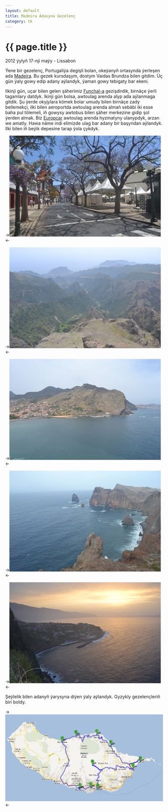 ```yaml
---
layout: default
title: Madeira Adasyna Gezelenç
category: tk
---
```


{{ page.title }}
================

<p class="meta">2012 ýylyň 17-nji maýy - Lissabon</p>

Ýene bir gezelenç, Portugaliýa degişli bolan, okeýanyň ortasynda ýerleşen ada [Madeira](http://en.wikipedia.org/wiki/Madeira). Bu gezek kursdaşym, dostym Vaidas Brundza bilen gitdim. Üç gün ýaly gowy edip adany aýlandyk, ýaman gowy tebigaty bar ekeni. 

Ilkinji gün, uçar bilen gelen şäherimiz [Funchal-a](http://en.wikipedia.org/wiki/Funchal) gezişdirdik, birnäçe ýerli tagamlary datdyk. Ikinji gün bolsa, awtoulag arenda alyp ada aýlanmaga gitdik. Şu ýerde okyjylara kömek bolar umudy bilen birnäçe zady bellemekçi, ilki bilen aeroportda awtoulag arenda almaň sebäbi iki esse baha pul tölemeli, iň gowysy awtobus bilen şäher merkezine gidip şol ýerden almak. Biz [Europcar](http://www.europcar.com/) awtoulag arenda hyzmatyny ulanypdyk, arzan we amatly. Hawa näme indi elimizde ulag bar adany bir başyndan aýlandyk. Ilki bilen iň beýik depesine tarap ýola çykdyk. 

->![](/files/madeira/01.JPG)<-

->![](/files/madeira/02.JPG)<-

->![](/files/madeira/03.JPG)<-

->![](/files/madeira/04.JPG)<-

->![](/files/madeira/05.JPG)<-

Şeýlelik bilen adanyň ýarysyna diýen ýaly aýlandyk. Gyzykly gezelençleriň biri boldy. 

->![](/files/madeira/route.png)<-
